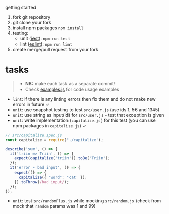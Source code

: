  getting started

1. fork git repository
1. git clone your fork
1. install npm packages `npm install`
1. testing:
   - unit ([jest](https://jestjs.io/)): `npm run test`
   - lint ([eslint](https://eslint.org/)): `npm run lint`
1. create merge/pull request from your fork

# tasks

> * **NB:** make each task as a separate commit!
> * Check [examples.js](./examples.js) for code usage examples

 * `lint`: if there is any linting errors then fix them and do not make new errors in future ✓
 * `unit`: use snapshot testing to test `src/user.js` (use ids 1, 56 and 1345)
 * `unit`: use string as input(id) for `src/user.js` - test that exception is given
 * `unit`: write implementation (`capitalize.js`) for this test (you can use npm packages in `capitalize.js`) ✓
```js
// src/capitalize.spec.js
const capitalize = require('./capitalize');

describe('sum', () => {
  it('triin => Triin', () => {
    expect(capitalize('triin')).toBe("Triin");
  });
  it('error - bad input', () => {
    expect(() => {
      capitalize({ "word": 'cat' });
    }).toThrow(/bad input/);
  });
});
```
 * `unit`: test `src/randomPlus.js` while mocking `src/random.js` (check from mock that `random` params was 1 and 99)
